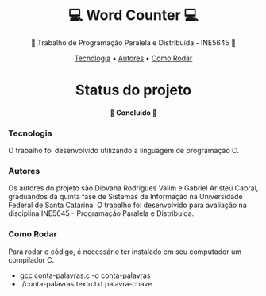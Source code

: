 <h1 align="center">💻 Word Counter 💻 </h1>
<p align="center">🚀 Trabalho de Programação Paralela e Distribuída - INE5645 🚀</p>
<p align="center">
 <a href="#tecnologias">Tecnologia</a> • 
 <a href="#autor">Autores</a> •
  <a href="#comorodar">Como Rodar</a>
</p>

<h1 align="center"> 
  Status do projeto
</h1>
<h4 align="center"> 🚀 Concluído 🚀 </h4>

### Tecnologia

O trabalho foi desenvolvido utilizando a linguagem de programação C.

### Autores

Os autores do projeto são Diovana Rodrigues Valim e Gabriel Aristeu Cabral, graduandos da quinta fase de Sistemas de Informação na Universidade Federal de Santa Catarina. O trabalho foi desenvolvido para avaliação na disciplina INE5645 - Programação Paralela e Distribuída.

### Como Rodar

Para rodar o código, é necessário ter instalado em seu computador um compilador C. 

- gcc conta-palavras.c -o conta-palavras
- ./conta-palavras texto.txt palavra-chave
